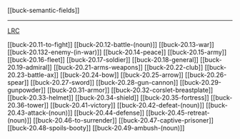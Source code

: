 [[buck-semantic-fields]]

---

[LRC](https://lrc.la.utexas.edu/lex/semantic/category/WH)

[[buck-20.11-to-fight]]
[[buck-20.12-battle-(noun)]]
[[buck-20.13-war]]
[[buck-20.132-enemy-(in-war)]]
[[buck-20.14-peace]]
[[buck-20.15-army]]
[[buck-20.16-fleet]]
[[buck-20.17-soldier]]
[[buck-20.18-general]]
[[buck-20.19-admiral]]
[[buck-20.21-arms-weapons]]
[[buck-20.22-club]]
[[buck-20.23-battle-ax]]
[[buck-20.24-bow]]
[[buck-20.25-arrow]]
[[buck-20.26-spear]]
[[buck-20.27-sword]]
[[buck-20.28-gun-cannon]]
[[buck-20.29-gunpowder]]
[[buck-20.31-armor]]
[[buck-20.32-corslet-breastplate]]
[[buck-20.33-helmet]]
[[buck-20.34-shield]]
[[buck-20.35-fortress]]
[[buck-20.36-tower]]
[[buck-20.41-victory]]
[[buck-20.42-defeat-(noun)]]
[[buck-20.43-attack-(noun)]]
[[buck-20.44-defense]]
[[buck-20.45-retreat-(noun)]]
[[buck-20.46-to-surrender]]
[[buck-20.47-captive-prisoner]]
[[buck-20.48-spoils-booty]]
[[buck-20.49-ambush-(noun)]]